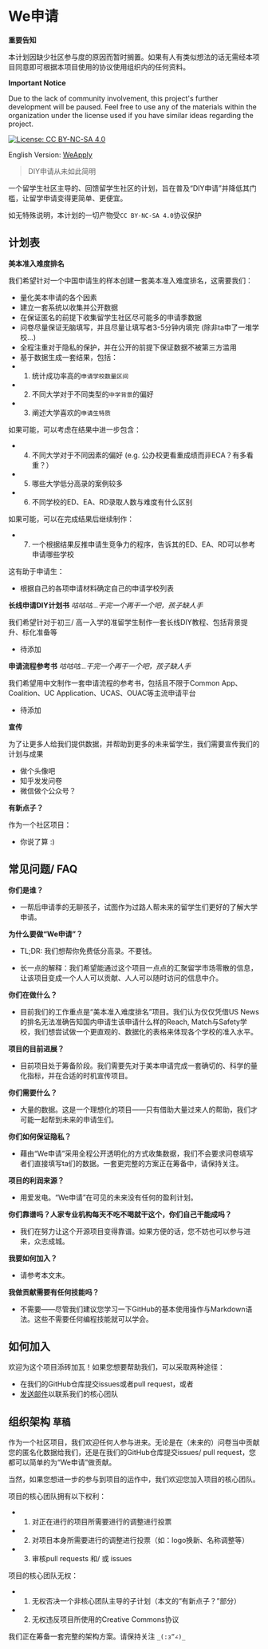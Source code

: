 # We申请

**重要告知**

本计划因缺少社区参与度的原因而暂时搁置。如果有人有类似想法的话无需经本项目同意即可根据本项目使用的协议使用组织内的任何资料。

**Important Notice**

Due to the lack of community involvement, this project's further development will be paused. Feel free to use any of the materials within the organization under the license used if you have similar ideas regarding the project.

[![License: CC BY-NC-SA 4.0](https://img.shields.io/badge/License-CC%20BY--NC--SA%204.0-lightgrey.svg)](https://creativecommons.org/licenses/by-nc-sa/4.0/)

English Version: [WeApply](README_en.md)

> DIY申请从未如此简明

一个留学生社区主导的、回馈留学生社区的计划，旨在普及“DIY申请”并降低其门槛，让留学申请变得更简单、更便宜。

如无特殊说明，本计划的一切产物受`CC BY-NC-SA 4.0`协议保护

## 计划表

**美本准入难度排名**

我们希望针对一个中国申请生的样本创建一套美本准入难度排名，这需要我们：
- 量化美本申请的各个因素
- 建立一套系统以收集并公开数据
- 在保证匿名的前提下收集留学生社区尽可能多的申请季数据
- 问卷尽量保证无脑填写，并且尽量让填写者3-5分钟内填完 (除非ta申了一堆学校...)
- 全程注重对于隐私的保护，并在公开的前提下保证数据不被第三方滥用
- 基于数据生成一套结果，包括：
- 1. 统计成功率高的`申请学校数量区间`
- 2. 不同大学对于不同类型的`中学背景`的偏好
- 3. 阐述大学喜欢的`申请生特质`

如果可能，可以考虑在结果中进一步包含：

- 4. 不同大学对于不同因素的偏好 (e.g. 公办校更看重成绩而非ECA？有多看重？）
- 5. 哪些大学低分高录的案例较多
- 6. 不同学校的ED、EA、RD录取人数与难度有什么区别

如果可能，可以在完成结果后继续制作：

- 7. 一个根据结果反推申请生竞争力的程序，告诉其的ED、EA、RD可以参考申请哪些学校

这有助于申请生：
- 根据自己的各项申请材料确定自己的申请学校列表

**长线申请DIY计划书** *咕咕咕...干完一个再干一个吧，孩子缺人手*

我们希望针对于初三/ 高一入学的准留学生制作一套长线DIY教程、包括背景提升、标化准备等
- 待添加

**申请流程参考书** *咕咕咕...干完一个再干一个吧，孩子缺人手*

我们希望用中文制作一套申请流程的参考书，包括且不限于Common App、Coalition、UC Application、UCAS、OUAC等主流申请平台
- 待添加

**宣传**

为了让更多人给我们提供数据，并帮助到更多的未来留学生，我们需要宣传我们的计划与成果
- 做个头像吧
- 知乎发发问卷
- 微信做个公众号？

**有新点子？**

作为一个社区项目：
- 你说了算 :)

## 常见问题/ FAQ

**你们是谁？**
- 一帮后申请季的无聊孩子，试图作为过路人帮未来的留学生们更好的了解大学申请。

**为什么要做“We申请”？**
- TL;DR: 我们想帮你免费低分高录。不要钱。

- 长一点的解释：我们希望能通过这个项目一点点的汇聚留学市场零散的信息，让该项目变成一个人人可以贡献、人人可以随时访问的信息中介。

**你们在做什么？**
- 目前我们的工作重点是“美本准入难度排名”项目。我们认为仅仅凭借US News的排名无法准确告知国内申请生该申请什么样的Reach, Match与Safety学校，我们想尝试做一个更直观的、数据化的表格来体现各个学校的准入水平。

**项目的目前进展？**
- 目前项目处于筹备阶段。我们需要先对于美本申请完成一套确切的、科学的量化指标，并在合适的时机宣传项目。

**你们需要什么？**
- 大量的数据。这是一个理想化的项目——只有借助大量过来人的帮助，我们才可能一起帮到未来的申请生们。

**你们如何保证隐私？**
- 藉由“We申请”采用全程公开透明化的方式收集数据，我们不会要求问卷填写者们直接填写ta们的数据。一套更完整的方案正在筹备中，请保持关注。

**项目的利润来源？**
- 用爱发电。“We申请”在可见的未来没有任何的盈利计划。

**你们靠谱吗？人家专业机构每天不吃不喝就干这个，你们自己干能成吗？**
- 我们在努力让这个开源项目变得靠谱。如果方便的话，您不妨也可以参与进来，众志成城。

**我要如何加入？**
- 请参考本文末。

**我做贡献需要有任何技能吗？**
- 不需要——尽管我们建议您学习一下GitHub的基本使用操作与Markdown语法。这些不需要任何编程技能就可以学会。

## 如何加入

欢迎为这个项目添砖加瓦！如果您想要帮助我们，可以采取两种途径：
- 在我们的GitHub仓库提交issues或者pull request，或者
- [发送邮件](mailto:weapply@outlook.com)以联系我们的核心团队

## 组织架构 `草稿`

作为一个社区项目，我们欢迎任何人参与进来。无论是在（未来的）问卷当中贡献您的匿名化数据给我们，还是在我们的GitHub仓库提交issues/ pull request，您都可以简单的为“We申请”做贡献。

当然，如果您想进一步的参与到项目的运作中，我们欢迎您加入项目的核心团队。

项目的核心团队拥有以下权利：

- 1. 对正在进行的项目所需要进行的调整进行投票
- 2. 对项目本身所需要进行的调整进行投票（如：logo换新、名称调整等）
- 3. 审核pull requests 和/ 或 issues

项目的核心团队无权：

- 1. 无权否决一个非核心团队主导的子计划（本文的“有新点子？”部分）
- 2. 无权违反项目所使用的Creative Commons协议

我们正在筹备一套完整的架构方案。请保持关注 `_(:з”∠)_`
